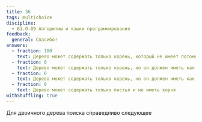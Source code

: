 ```yaml
---
title: 36
tags: multichoice
discipline:
  - Б1.О.09 Алгоритмы и языки программирования
feedback:
  general: Спасибо!
answers:
  - fraction: 100
    text: Дерево может содержать только корень, который не имеет потомков
  - fraction: 0
    text: Дерево может содержать только корень, но он должен иметь как минимум двух потомков
  - fraction: 0
    text: Дерево может содержать только корень, но он должен иметь как минимум одного потомка
  - fraction: 0
    text: Дерево может содержать только листья и не иметь корня
withShuffling: true
---
```


Для двоичного дерева поиска справедливо следующее